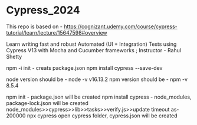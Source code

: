 # Cypress_2024

This repo is based on - https://cognizant.udemy.com/course/cypress-tutorial/learn/lecture/15647598#overview

Learn writing fast and robust Automated (UI + Integration) Tests using Cypress V13 with Mocha and Cucumber frameworks ; Instructor - Rahul Shetty

npm -i init - creats package.json
npm install cypress --save-dev

node version should be - node -v
v16.13.2
npm version should be - npm -v
8.5.4


npm init - package.json will be created
npm install cypress -
node_modules,
package-lock.json will be created
node_modules>>cypress>>lib>>tasks>>verify.js>>update timeout as- 200000
npx cypress open
cypress folder,
cypress.json will be created